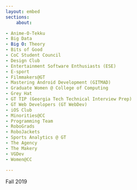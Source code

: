 ```yaml
---
layout: embed
sections:
    about:

- Anime-O-Tekku
- Big Data
- Big O: Theory
- Bits of Good
- CoC Student Council
- Design Club
- Entertainment Software Enthusiasts (ESE)
- E-sport
- Filmmakers@GT
- Mastering Android Development (GITMAD)
- Graduate Women @ College of Computing
- Grey Hat
- GT TIP (Georgia Tech Technical Interview Prep)
- GT Web Developers (GT WebDev)
- iOS Club
- Minorities@CC
- Programming Team
- RoboGrads 
- RoboJackets
- Sports Analytics @ GT
- The Agency
- The Makery
- VGDev
- Women@CC
      
---
```


Fall 2019